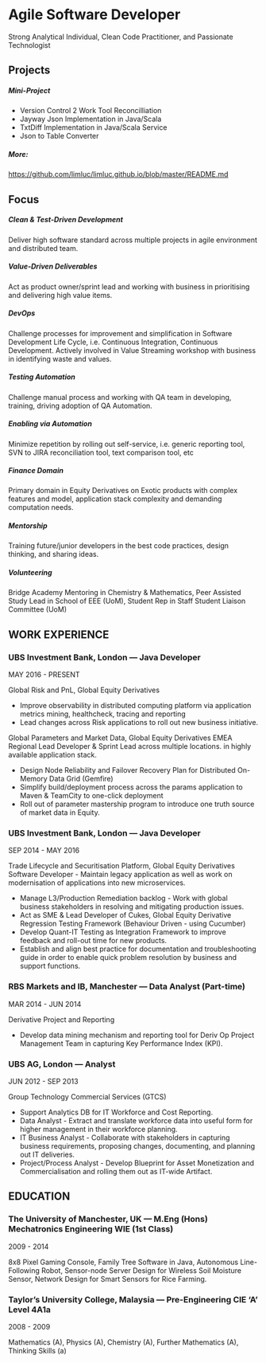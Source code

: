 # Agile Software Developer  
Strong Analytical Individual, Clean Code Practitioner, and Passionate Technologist
  

## Projects

##### Mini-Project 
  * Version Control 2 Work Tool Reconcilliation
  * Jayway Json Implementation in Java/Scala
  * TxtDiff Implementation in Java/Scala Service
  * Json to Table Converter

##### More:
https://github.com/limluc/limluc.github.io/blob/master/README.md


## Focus

##### Clean & Test-Driven Development
Deliver high software standard across multiple projects  in agile environment and distributed team. 
##### Value-Driven Deliverables
Act as product owner/sprint lead and working with business in prioritising and delivering high value items.
##### DevOps
Challenge processes for improvement  and simplification in Software Development Life Cycle, i.e. Continuous Integration, Continuous Development. Actively involved in Value Streaming workshop with business in identifying waste and values.
##### Testing Automation
Challenge manual process and working  with QA team in developing, training, driving adoption of QA Automation.
##### Enabling via Automation
Minimize repetition by rolling out  self-service, i.e. generic reporting tool, SVN to JIRA reconciliation tool, text comparison tool, etc
##### Finance Domain
Primary domain in Equity Derivatives on Exotic products with complex features and model, application stack complexity and demanding computation needs.
##### Mentorship 
Training future/junior developers in the best code practices, design thinking, and sharing ideas.
##### Volunteering
Bridge Academy Mentoring in Chemistry & Mathematics, Peer Assisted Study Lead in School of EEE (UoM), Student Rep in Staff Student Liaison Committee (UoM)

## WORK EXPERIENCE
### UBS Investment Bank, London — Java Developer

MAY 2016 - PRESENT

Global Risk and PnL, Global Equity Derivatives 
* Improve observability  in distributed computing platform via application metrics mining, healthcheck, tracing and reporting
* Lead changes across Risk applications to roll out new business initiative.

Global Parameters and Market Data, Global Equity Derivatives
EMEA Regional Lead Developer & Sprint Lead across multiple locations. in highly available application stack.
* Design Node Reliability and Failover Recovery Plan for Distributed On-Memory Data Grid (Gemfire)
* Simplify build/deployment process across the params application to Maven & TeamCity to one-click deployment
* Roll out of parameter mastership program to introduce one truth source of market data in Equity.

### UBS Investment Bank, London — Java Developer

SEP 2014 - MAY 2016

Trade Lifecycle and Securitisation Platform, Global Equity Derivatives	
Software Developer - Maintain legacy application as well as work on modernisation of applications into new microservices. 
* Manage L3/Production Remediation backlog - Work with global business stakeholders in resolving and mitigating production issues.
* Act as SME & Lead Developer of Cukes, Global Equity Derivative Regression Testing Framework (Behaviour Driven - using Cucumber)
* Develop Quant-IT Testing as Integration Framework to improve feedback and roll-out time for new products.
* Establish and align best practice for documentation and troubleshooting guide in order to enable quick problem resolution by business and support functions.

### RBS Markets and IB, Manchester — Data Analyst (Part-time)

MAR  2014 - JUN  2014

Derivative Project and Reporting	
* Develop data mining mechanism and  reporting tool for Deriv Op Project Management Team in capturing Key Performance Index (KPI).

### UBS AG, London — Analyst

JUN  2012 - SEP  2013

Group Technology Commercial Services (GTCS)	
* Support Analytics DB for IT  Workforce and Cost Reporting.
* Data Analyst - Extract and  translate workforce data into useful form for higher management in their workforce planning.
* IT Business Analyst - Collaborate with stakeholders in capturing business requirements, proposing changes, documenting, and planning out IT deliveries.
* Project/Process Analyst - Develop Blueprint for Asset Monetization and Commercialisation and rolling them out as IT-wide Artifact.

## EDUCATION
### The University of Manchester, UK — M.Eng (Hons) Mechatronics Engineering WIE (1st Class)

2009 - 2014

8x8 Pixel Gaming Console, Family Tree Software in Java, Autonomous Line-Following Robot, Sensor-node Server Design for Wireless Soil Moisture Sensor, Network Design for Smart Sensors for Rice Farming.

### Taylor’s University College, Malaysia — Pre-Engineering CIE ‘A’ Level 4A1a 

2008 - 2009

Mathematics (A), Physics (A), Chemistry (A), Further Mathematics (A), Thinking Skills (a)

